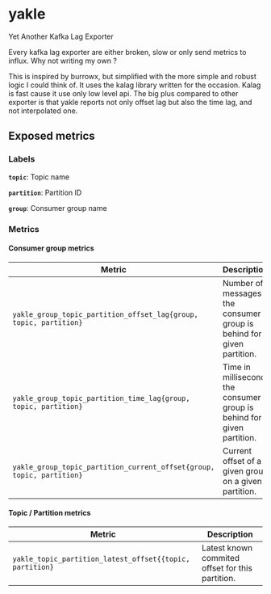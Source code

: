 # yakle
Yet Another Kafka Lag Exporter

Every kafka lag exporter are either broken, slow or only send metrics to influx.
Why not writing my own ? 

This is inspired by burrowx, but simplified with the more simple and robust logic I could think of.
It uses the kalag library written for the occasion. Kalag is fast cause it use only low level api.
The big plus compared to other exporter is that yakle reports not only offset lag but also the time lag, and not interpolated one.

## Exposed metrics

### Labels

**`topic`**: Topic name

**`partition`**: Partition ID 

**`group`**: Consumer group name


### Metrics

#### Consumer group metrics

| Metric | Description |
| --- | --- |
| `yakle_group_topic_partition_offset_lag{group, topic, partition}` | Number of messages the consumer group is behind for a given partition. |
| `yakle_group_topic_partition_time_lag{group, topic, partition}` |Time in millisecond the consumer group is behind for a given partition. |
| `yakle_group_topic_partition_current_offset{group, topic, partition}` | Current offset of a given group on a given partition. |

#### Topic / Partition metrics

| Metric | Description |
| --- | --- |
| `yakle_topic_partition_latest_offset{{topic, partition}` | Latest known commited offset for this partition. |


